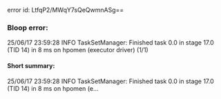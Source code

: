 error id: LtfqP2/MWqY7sQeQwmnASg==
### Bloop error:

25/06/17 23:59:28 INFO TaskSetManager: Finished task 0.0 in stage 17.0 (TID 14) in 8 ms on hpomen (executor driver) (1/1)
#### Short summary: 

25/06/17 23:59:28 INFO TaskSetManager: Finished task 0.0 in stage 17.0 (TID 14) in 8 ms on hpomen (e...